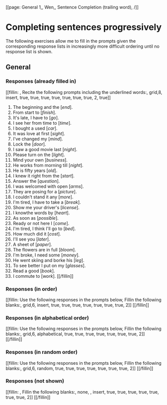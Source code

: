 [[page: General 1,, Wen,, Sentence Completion (trailing word), /]]

# Completing sentences progressively
The following exercises allow me to fill in the prompts given the corresponding response lists in increasingly more difficult ordering until no response list is shown.
## General
### Responses (already filled in)
[[fillin: , Recite the following prompts including the underlined words:, grid,8, insert, true, true, true, true, true, true, true, 2, true]]
1. The beginning and the [_end_].
1. From start to [_finish_].
1. It's late, I have to [_go_].
1. I see her from time to [_time_].
1. I bought a used  [_car_].
1. It was love at first [_sight_].
1. I've changed my [_mind_].
1. Lock the [_door_].
1. I saw a good movie last [_night_].
1. Please turn on the [_light_].
1. Mind your own [_business_].
1. He works from morning till [_night_].
1. He is fifty years [_old_].
1. I knew it right from the [_start_].
1. Answer the [_question_].
1. I was welcomed with open [_arms_].
1. They are posing for a [_picture_].
1. I couldn't stand it any [_more_].
1. I'm tired, I have to take a [_break_].
1. Show me your driver's [_license_].
1. I knowthe words by [_heart_].
1. As soon as [_possible_].
1. Ready or not here I [_come_].
1. I'm tired, I think I'll go to [_bed_].
1. How  much did it [_cost_].
1. I'll see you [_later_].
1. A sheet of [_paper_].
1. The flowers are in full [_bloom_].
1. I'm broke, I need some [_money_].
1. He went skiing and borke his [_leg_].
1. To see better I put on my [_glasses_].
1. Read a good [_book_].
1. I commute to [_work_].
[[/fillin]]

### Responses (in order)
[[fillin: Use the following responses in the prompts below, Fillin the following blanks:, grid,6, insert, true, true, true, true, true, true, true, 2]]
[[/fillin]]

### Responses (in alphabetical order)
[[fillin: Use the following responses in the prompts below, Fillin the following blanks:, grid,6, alphabetical, true, true, true, true, true, true, true, 2]]
[[/fillin]]

### Responses (in random order)
[[fillin: Use the following responses in the prompts below, Fillin the following blanks:, grid,6, random, true, true, true, true, true, true, true, 2]]
[[/fillin]]

### Responses (not shown)
[[fillin: , Fillin the following blanks:, none, , insert, true, true, true, true, true, true, true, 2]]
[[/fillin]]


